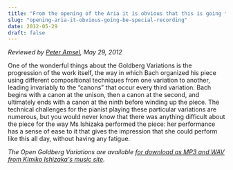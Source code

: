 ```yaml
---
title: "From the opening of the Aria it is obvious that this is going to be a special recording"
slug: "opening-aria-it-obvious-going-be-special-recording"
date: 2012-05-29
draft: false
---
```

*Reviewed by [Peter Amsel](http://crazycomposer.blogspot.ca/2012/05/open-goldberg-variations-recording.html), May 29, 2012*

One of the wonderful things about the Goldberg Variations is the progression of the work itself, the way in which Bach organized his piece using different compositional techniques from one variation to another, leading invariably to the “canons” that occur every third variation. Bach begins with a canon at the unison, then a canon at the second, and ultimately ends with a canon at the ninth before winding up the piece. The technical challenges for the pianist playing these particular variations are numerous, but you would never know that there was anything difficult about the piece for the way Ms Ishizaka performed the piece: her performance has a sense of ease to it that gives the impression that she could perform like this all day, without having any fatigue.

<em>The Open Goldberg Variations are available [for download as MP3 and WAV from Kimiko Ishizaka's music site](https://music.kimiko-pianko.com).</em>

